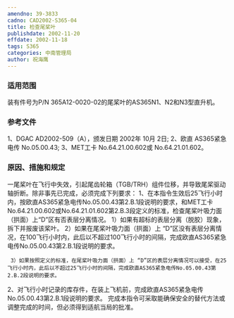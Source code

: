 ```yaml
---
amendno: 39-3833
cadno: CAD2002-S365-04
title: 检查尾桨叶
publishdate: 2002-11-20
effdate: 2002-11-18
tags: S365
categories: 中南管理局
author: 祝海鹰
---
```


### 适用范围 
装有件号为P/N 365A12-0020-02的尾桨叶的AS365N1、N2和N3型直升机。

<!--more-->
### 参考文件
1、DGAC AD2002-509（A），颁发日期 2002年 10月 2日; 
2、欧直 AS365紧急电传 No.05.00.43; 
3、MET工卡 No.64.21.00.602或 No.64.21.01.602。

### 原因、措施和规定 
一尾桨叶在飞行中失效，引起尾齿轮箱（TGB/TRH）组件位移，并导致尾桨驱动轴折断。除非事先已完成，必须完成下列要求： 
1、在本指令生效后25飞行小时内，按欧直AS365紧急电传No.05.00.43第2.B.1段说明的要求，和MET工卡No.64.21.00.602或No.64.21.01.602第2.B.3段定义的标准，检查尾桨叶吸力面（拱面）上“D”区有否表层分离情况。 
     1）如果有超标的表层分离（脱胶）现象，拆下并报废该桨叶。 
     2）如果在尾桨叶吸力面（拱面）上 “D”区没有表层分离情况，在100飞行小时内，此后以不超过100飞行小时的间隔，完成欧直AS365紧急电传No.05.00.43第2.B.1段说明的要求。 
  
     3）如果按照定义的标准，在尾桨叶吸力面（拱面）上 “D”区的表层分离情况可以接受，在25飞行小时内，此后以不超过25飞行小时的间隔，完成欧直AS365紧急电传No.05.00.43第2.B.2段说明的要求。 
2、对飞行小时记录的库存件，在装上飞机前，完成欧直AS365紧急电传No.05.00.43第2.B.1段说明的要求。     完成本指令可采取能确保安全的替代方法或调整完成的时间，但必须得到适航当局的批准。
